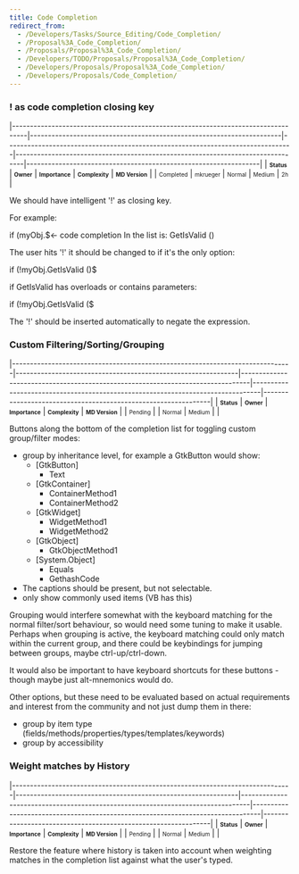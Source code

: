 ```yaml
---
title: Code Completion
redirect_from:
  - /Developers/Tasks/Source_Editing/Code_Completion/
  - /Proposal%3A_Code_Completion/
  - /Proposals/Proposal%3A_Code_Completion/
  - /Developers/TODO/Proposals/Proposal%3A_Code_Completion/
  - /Developers/Proposals/Proposal%3A_Code_Completion/
  - /Developers/Proposals/Code_Completion/
---
```


### ! as code completion closing key

<span> </span>

<span id="_task_a_SourceEditing.CodeCompletion.ClosingKey"></span><span> </span>

|----------------------------------------------------------------------------------|----------------------------------------------------------------------|--------------------------------------------------------------------------------|--------------------------------------------------------------------------------|-----------------------------------------------------------------|
| **<span style="font-size: x-small;">Status</span>**                              | **<span style="font-size: x-small;">Owner</span>**                   | **<span style="font-size: x-small;">Importance</span>**                        | **<span style="font-size: x-small;">Complexity</span>**                        | **<span style="font-size: x-small;">MD Version</span>**         |
| <span class="task-status-Completed" style="font-size: x-small;">Completed</span> | <span class="task-owner" style="font-size: x-small;">mkrueger</span> | <span class="task-importance-Normal" style="font-size: x-small;">Normal</span> | <span class="task-complexity-Medium" style="font-size: x-small;">Medium</span> | <span class="task-target" style="font-size: x-small;">2h</span> |

We should have intelligent '!' as closing key.

For example:

if (myObj.$\<- code completion In the list is: GetIsValid ()

The user hits '!' it should be changed to if it's the only option:

if (!myObj.GetIsValid ()$

if GetIsValid has overloads or contains parameters:

if (!myObj.GetIsValid ($

The '!' should be inserted automatically to negate the expression.

### Custom Filtering/Sorting/Grouping

<span> </span>

<span id="_task_a_SourceEditing.CodeCompletion.CustomSortFilterGroup"></span><span> </span>

|------------------------------------------------------------------------------|--------------------------------------------------------------|--------------------------------------------------------------------------------|--------------------------------------------------------------------------------|---------------------------------------------------------------|
| **<span style="font-size: x-small;">Status</span>**                          | **<span style="font-size: x-small;">Owner</span>**           | **<span style="font-size: x-small;">Importance</span>**                        | **<span style="font-size: x-small;">Complexity</span>**                        | **<span style="font-size: x-small;">MD Version</span>**       |
| <span class="task-status-Pending" style="font-size: x-small;">Pending</span> | <span class="task-owner" style="font-size: x-small;"></span> | <span class="task-importance-Normal" style="font-size: x-small;">Normal</span> | <span class="task-complexity-Medium" style="font-size: x-small;">Medium</span> | <span class="task-target" style="font-size: x-small;"></span> |

Buttons along the bottom of the completion list for toggling custom group/filter modes:

-   group by inheritance level, for example a GtkButton would show:
    -   [GtkButton]
        -   Text
    -   [GtkContainer]
        -   ContainerMethod1
        -   ContainerMethod2
    -   [GtkWidget]
        -   WidgetMethod1
        -   WidgetMethod2
    -   [GtkObject]   
        -   GtkObjectMethod1
    -   [System.Object]
        -   Equals
        -   GethashCode
-   The captions should be present, but not selectable.
-   only show commonly used items (VB has this)

Grouping would interfere somewhat with the keyboard matching for the normal filter/sort behaviour, so would need some tuning to make it usable. Perhaps when grouping is active, the keyboard matching could only match within the current group, and there could be keybindings for jumping between groups, maybe ctrl-up/ctrl-down.

It would also be important to have keyboard shortcuts for these buttons - though maybe just alt-mnemonics would do.

Other options, but these need to be evaluated based on actual requirements and interest from the community and not just dump them in there:

-   group by item type (fields/methods/properties/types/templates/keywords)
-   group by accessibility

### Weight matches by History

<span> </span>

<span id="_task_a_SourceEditing.CodeCompletion.MatchOnHistory"></span><span> </span>

|------------------------------------------------------------------------------|--------------------------------------------------------------|--------------------------------------------------------------------------------|--------------------------------------------------------------------------------|---------------------------------------------------------------|
| **<span style="font-size: x-small;">Status</span>**                          | **<span style="font-size: x-small;">Owner</span>**           | **<span style="font-size: x-small;">Importance</span>**                        | **<span style="font-size: x-small;">Complexity</span>**                        | **<span style="font-size: x-small;">MD Version</span>**       |
| <span class="task-status-Pending" style="font-size: x-small;">Pending</span> | <span class="task-owner" style="font-size: x-small;"></span> | <span class="task-importance-Normal" style="font-size: x-small;">Normal</span> | <span class="task-complexity-Medium" style="font-size: x-small;">Medium</span> | <span class="task-target" style="font-size: x-small;"></span> |

Restore the feature where history is taken into account when weighting matches in the completion list against what the user's typed.
